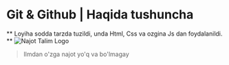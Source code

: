 # Git & Github | Haqida tushuncha
** Loyiha sodda tarzda tuzildi, unda Html, Css va ozgina Js dan foydalanildi. **
![Najot Talim Logo](https://edfix.uz/_next/image?url=https%3A%2F%2Fpub-c2b19e42ccd64caca5c5c00e52fbe7e3.r2.dev%2Fpartners%2Fcdfcdd2e-475e-408d-8bb5-715dadd7d348.png&w=640&q=75)
> Ilmdan o'zga najot yo'q va bo'lmagay

